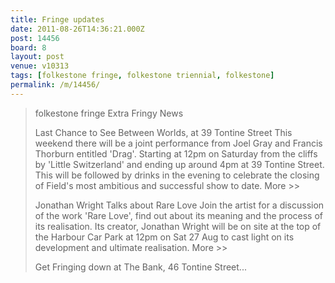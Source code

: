 ```yaml
---
title: Fringe updates
date: 2011-08-26T14:36:21.000Z
post: 14456
board: 8
layout: post
venue: v10313
tags: [folkestone fringe, folkestone triennial, folkestone]
permalink: /m/14456/
---
```

<blockquote> folkestone fringe
Extra Fringy News 
 
Last Chance to See Between Worlds, at 39 Tontine Street
This weekend there will be a joint performance from Joel Gray and Francis Thorburn entitled 'Drag'. Starting at 12pm on Saturday from the cliffs by 'Little Switzerland' and ending up around 4pm at 39 Tontine Street. This will be followed by drinks in the evening to celebrate the closing of Field's most ambitious and successful show to date. More >>

Jonathan Wright Talks about Rare Love
Join the artist for a discussion of the work 'Rare Love', find out about its meaning and the process of its realisation. Its creator, Jonathan Wright will be on site at the top of the Harbour Car Park at 12pm on Sat 27 Aug to cast light on its development and ultimate realisation. More  >>

Get Fringing down at The Bank, 46 Tontine Street...</blockquote>
